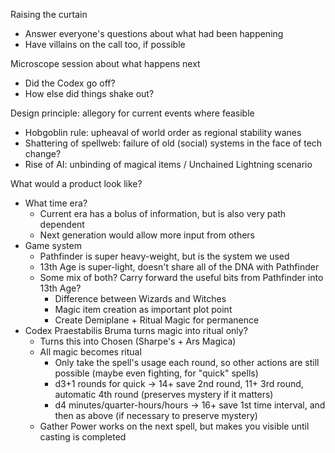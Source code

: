 Raising the curtain
- Answer everyone's questions about what had been happening
- Have villains on the call too, if possible

Microscope session about what happens next
- Did the Codex go off?
- How else did things shake out?

Design principle: allegory for current events where feasible
- Hobgoblin rule: upheaval of world order as regional stability wanes
- Shattering of spellweb: failure of old (social) systems in the face of tech change?
- Rise of AI: unbinding of magical items / Unchained Lightning scenario

What would a product look like?
- What time era? 
  - Current era has a bolus of information, but is also very path dependent
  - Next generation would allow more input from others
- Game system
  - Pathfinder is super heavy-weight, but is the system we used
  - 13th Age is super-light, doesn't share all of the DNA with Pathfinder
  - Some mix of both? Carry forward the useful bits from Pathfinder into 13th Age?
    - Difference between Wizards and Witches
    - Magic item creation as important plot point
    - Create Demiplane + Ritual Magic for permanence
- Codex Praestabilis Bruma turns magic into ritual only?
  - Turns this into Chosen (Sharpe's + Ars Magica)
  - All magic becomes ritual
    - Only take the spell's usage each round, so other actions are still possible (maybe even fighting, for "quick" spells)
    - d3+1 rounds for quick -> 14+ save 2nd round, 11+ 3rd round, automatic 4th round (preserves mystery if it matters)
    - d4 minutes/quarter-hours/hours -> 16+ save 1st time interval, and then as above (if necessary to preserve mystery)
  - Gather Power works on the next spell, but makes you visible until casting is completed
